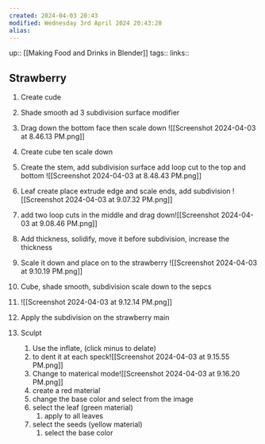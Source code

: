 ```yaml
---
created: 2024-04-03 20:43 
modified: Wednesday 3rd April 2024 20:43:28
alias: 
---
```

up::  [[Making Food and Drinks in Blender]]
tags::
links::
## Strawberry

1. Create cude
2. Shade smooth ad 3 subdivision surface modifier
3. Drag down the bottom face then scale down
	![[Screenshot 2024-04-03 at 8.46.13 PM.png]]
4. Create cube ten scale down
5. Create the stem, add subdivision surface add loop cut to the top and bottom
	![[Screenshot 2024-04-03 at 8.48.43 PM.png]]
	
1. Leaf create place extrude edge and scale ends, add subdivision
	![[Screenshot 2024-04-03 at 9.07.32 PM.png]]
1. add two loop cuts in the middle and drag down![[Screenshot 2024-04-03 at 9.08.46 PM.png]]
2. Add thickness, solidify, move it before subdivision, increase the thickness
3. Scale it down and place on to the strawberry
	![[Screenshot 2024-04-03 at 9.10.19 PM.png]]
4. Cube, shade smooth, subdivision scale down to the sepcs
5. ![[Screenshot 2024-04-03 at 9.12.14 PM.png]]
6. Apply the subdivision on the strawberry main
7. Sculpt
	1. Use the inflate, (click minus to delate)
	2. to dent it at each speck![[Screenshot 2024-04-03 at 9.15.55 PM.png]]
	3. Change to materical mode![[Screenshot 2024-04-03 at 9.16.20 PM.png]]
	4. create a red material
	5. change the base color and select from the image
	6. select the leaf (green material)
		1. apply to all leaves
	7. select the seeds (yellow material)
		1. select the base color
